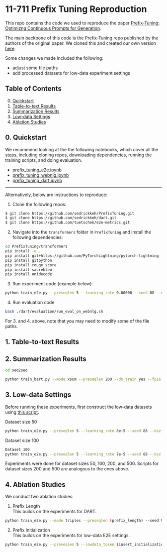 # 11-711 Prefix Tuning Reproduction
This repo contains the code we used to reproduce the paper [Prefix-Tuning: Optimizng Continuous Prompts for Generation](https://arxiv.org/abs/2101.00190).

The main backbone of this code is the Prefix-Tuning repo published by the authors of the original paper.
We cloned this and created our own version [here](https://github.com/sedrickkeh/PrefixTuning).

Some changes we made included the following:
- adjust some file paths
- add processed datasets for low-data experiment settings

## Table of Contents
0. [Quickstart](#0.-quickstart)
1. [Table-to-text Results](#1.-Table-to-text-Results)
2. [Summarization Results](#2.-Summarization-Results)
3. [Low-data Settings](#3.-Low-data-Settings)
4. [Ablation Studies](#4.-Ablation-Studies)


## 0. Quickstart
We recommend looking at the the following notebooks, which cover all the steps, including cloning repos, downloading dependencies, running the training scripts, and doing evaluation. 
- [prefix_tuning_e2e.ipynb](prefix_tuning_e2e.ipynb)
- [prefix_tuning_webnlg.ipynb](prefix_tuning_webnlg.ipynb)
- [prefix_tuning_dart.ipynb](prefix_tuning_dart.ipynb)

--- 
Alternatively, below are instructions to reproduce:
1. Clone the following repos:
```bash
$ git clone https://github.com/sedrickkeh/PrefixTuning.git
$ git clone https://github.com/sedrickkeh/dart.git
$ git clone https://github.com/tuetschek/e2e-metrics.git
```

2. Navigate into the `transformers` folder in `PrefixTuning` and install the following dependencies:
```bash
cd PrefixTuning/transformers
pip install -e .
pip install git+https://github.com/PyTorchLightning/pytorch-lightning
pip install gitpython
pip install rouge_score
pip install sacrebleu
pip install unidecode
```

3. Run experiment code (example below): <br>
```bash
python train_e2e.py --preseqlen 5 --learning_rate 0.00008 --seed 88 --epoch 5
```

4. Run evaluation code 
```bash
bash ./dart/evaluation/run_eval_on_webnlg.sh
```

For 3. and 4. above, note that you may need to modify some of the file paths.

## 1. Table-to-text Results



## 2. Summarization Results
```bash
cd seq2seq

python train_bart.py --mode xsum --preseqlen 200 --do_train yes --fp16 yes --bsz 2 --epoch 15 --gradient_accumulation_step 3 --learning_rate 0.00005 --mid_dim 800
```

## 3. Low-data Settings
Before running these experiments, first construct the low-data datasets using [this script](https://github.com/sedrickkeh/PrefixTuning/blob/cleaned/data/e2e_data/sample.py). <br>

Dataset size 50
```bash
python train_e2e.py --preseqlen 5 --learning_rate 8e-5 --seed 88 --bsz 10 --lowdata_token 'table-to-text-restaurant:' --epoch 100 --warmup_steps 300 --notes earlystoplowdata_88_50
```
Dataset size 100
```bash
Dataset 100
python train_e2e.py --preseqlen 5 --learning_rate 7e-5 --seed 88 --bsz 10 --lowdata_token 'table-to-text-restaurant:' --epoch 100 --warmup_steps 100 --notes earlystoplowdata_88_100
```

Experiments were done for dataset sizes 50, 100, 200, and 500. Scripts for dataset sizes 200 and 500 are analogous to the ones above.

## 4. Ablation Studies
We conduct two ablation studies:
1. Prefix Length <br>
This builds on the experiments for DART.
```bash
python train_e2e.py --mode triples --preseqlen (prefix_length) --seed 9 --bsz 5 --epoch 5 --learning_rate 8e-5
```

2. Prefix Initialization <br>
This builds on the experiments for low-data E2E settings.
```bash
python train_e2e.py --preseqlen 5 --lowdata_token (insert_initialization_here) --learning_rate 7e-5 --seed 88 --bsz 10 --epoch 100 --warmup_steps 100 --notes earlystoplowdata_88_500
```
